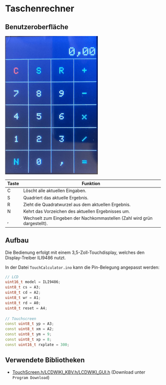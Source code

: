 # Taschenrechner

## Benutzeroberfläche

<img src="UI.png" width="300">

| Taste | Funktion                                                                 |
| ----- | -----------------------------------------------------------------------  |
| C     | Löscht alle aktuellen Eingaben.                                          |
| S     | Quadriert das aktuelle Ergebnis.                                         |
| R     | Zieht die Quadratwurzel aus dem aktuellen Ergebnis.                      |
| N     | Kehrt das Vorzeichen des aktuellen Ergebnisses um.                       |
| ,     | Wechselt zum Eingeben der Nachkommastellen (Zahl wird grün dargestellt). |

## Aufbau

Die Bedienung erfolgt mit einem 3,5-Zoll-Touchdisplay, welches den Display-Treiber ILI9486 nutzt.

In der Datei `TouchCalculator.ino` kann die Pin-Belegung angepasst werden:

```C++
// LCD
uint16_t model = ILI9486;
uint8_t cs = A3;
uint8_t cd = A2;
uint8_t wr = A1;
uint8_t rd = A0;
uint8_t reset = A4;

// Touchscreen
const uint8_t yp = A3;
const uint8_t xm = A2;
const uint8_t ym = 9;
const uint8_t xp = 8;
const uint16_t rxplate = 300;
```

## Verwendete Bibliotheken

* [TouchScreen.h/LCDWIKI_KBV.h/LCDWIKI_GUI.h](http://lcdwiki.com/3.5inch_Arduino_Display-UNO) (Download unter `Program Download`)
